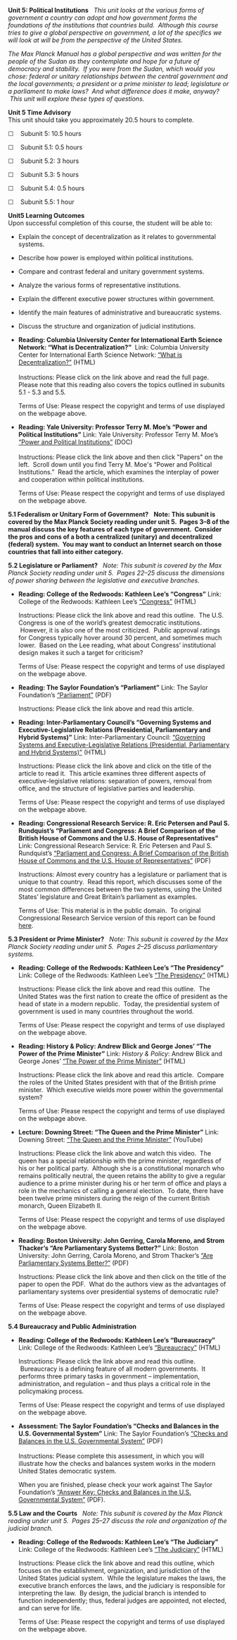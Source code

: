 **Unit 5: Political Institutions** <span id="5"></span> 
*This unit looks at the various forms of government a country can adopt
and how government forms the foundations of the institutions that
countries build.  Although this course tries to give a global
perspective on government, a lot of the specifics we will look at will
be from the perspective of the United States.*  
  
 *The Max Planck Manual has a global perspective and was written for the
people of the Sudan as they contemplate and hope for a future of
democracy and stability.  If you were from the Sudan, which would you
chose: federal or unitary relationships between the central government
and the local governments; a president or a prime minister to lead;
legislature or a parliament to make laws?  And what difference does it
make, anyway?  This unit will explore these types of questions.*

**Unit 5 Time Advisory**  
This unit should take you approximately 20.5 hours to complete.  
  
 ☐    Subunit 5: 10.5 hours  
  
 ☐    Subunit 5.1: 0.5 hours  
  
 ☐    Subunit 5.2: 3 hours  
  
 ☐    Subunit 5.3: 5 hours  
  
 ☐    Subunit 5.4: 0.5 hours  
  
 ☐    Subunit 5.5: 1 hour

**Unit5 Learning Outcomes**  
Upon successful completion of this course, the student will be able
to:  
-   Explain the concept of decentralization as it relates to
    governmental systems.
-   Describe how power is employed within political institutions.
-   Compare and contrast federal and unitary government systems.
-   Analyze the various forms of representative institutions.
-   Explain the different executive power structures within government.
-   Identify the main features of administrative and bureaucratic
    systems.
-   Discuss the structure and organization of judicial institutions. 

-   **Reading: Columbia University Center for International Earth
    Science Network: “What is Decentralization?”**
     Link: Columbia University Center for International Earth Science
    Network: [“What is
    Decentralization?”](http://www.ciesin.org/decentralization/English/General/Different_forms.html)
    (HTML)  
        
     Instructions: Please click on the link above and read the full
    page.  Please note that this reading also covers the topics outlined
    in subunits 5.1 - 5.3 and 5.5.  
      
     Terms of Use: Please respect the copyright and terms of use
    displayed on the webpage above.

-   **Reading: Yale University: Professor Terry M. Moe’s “Power and
    Political Institutions”**
    Link: Yale University: Professor Terry M. Moe’s [“Power and
    Political Institutions”](http://www.yale.edu/coic/) (DOC)  
        
     Instructions: Please click the link above and then click "Papers"
    on the left.  Scroll down until you find Terry M. Moe's “Power and
    Political Institutions.”  Read the article, which examines the
    interplay of power and cooperation within political institutions.  
      
     Terms of Use: Please respect the copyright and terms of use
    displayed on the webpage above.

**5.1 Federalism or Unitary Form of Government?** <span
id="5.1"></span> 
**Note: This subunit is covered by the Max Planck Society reading under
unit 5.  Pages 3–8 of the manual discuss the key features of each type
of government.  Consider the pros and cons of a both a centralized
(unitary) and decentralized (federal) system.  You may want to conduct
an Internet search on those countries that fall into either category.**

**5.2 Legislature or Parliament?** <span id="5.2"></span> 
*Note: This subunit is covered by the Max Planck Society reading under
unit 5.  Pages 22–25 discuss the dimensions of power sharing between the
legislative and executive branches.*

-   **Reading: College of the Redwoods: Kathleen Lee’s “Congress”**
    Link: College of the Redwoods: Kathleen Lee’s
    [“Congress”](http://www.redwoods.edu/instruct/klee/congress.htm)
    (HTML)  
      
     Instructions: Please click the link above and read this outline.
     The U.S. Congress is one of the world’s greatest democratic
    institutions.  However, it is also one of the most criticized.
     Public approval ratings for Congress typically hover around 30
    percent, and sometimes much lower.  Based on the Lee reading, what
    about Congress’ institutional design makes it such a target for
    criticism?  
      
     Terms of Use: Please respect the copyright and terms of use
    displayed on the webpage above.

-   **Reading: The Saylor Foundation’s “Parliament”**
    Link: The Saylor Foundation’s
    [“Parliament”](http://www.saylor.org/site/wp-content/uploads/2011/12/POLSC101-5.2-Parliament-FINAL.pdf)
    (PDF)  
      
     Instructions: Please click the link above and read this article.

-   **Reading: Inter-Parliamentary Council’s “Governing Systems and
    Executive-Legislative Relations (Presidential, Parliamentary and
    Hybrid Systems)”**
    Link: Inter-Parliamentary Council: [“Governing Systems and
    Executive-Legislative Relations (Presidential, Parliamentary and
    Hybrid
    Systems)”](https://web.archive.org/web/20041112200940/http://mirror.undp.org/magnet/Docs/parliaments/default.htm)
    (HTML)  
      
     Instructions: Please click the link above and click on the title of
    the article to read it.  This article examines three different
    aspects of executive-legislative relations: separation of powers,
    removal from office, and the structure of legislative parties and
    leadership.  
      
     Terms of Use: Please respect the copyright and terms of use
    displayed on the webpage above.

-   **Reading: Congressional Research Service: R. Eric Petersen and Paul
    S. Rundquist’s “Parliament and Congress: A Brief Comparison of the
    British House of Commons and the U.S. House of Representatives”**
    Link: Congressional Research Service: R. Eric Petersen and Paul S.
    Rundquist’s [“Parliament and Congress: A Brief Comparison of the
    British House of Commons and the U.S. House of
    Representatives”](http://www.saylor.org/site/wp-content/uploads/2013/01/POLSC101-5.2-Parliament-and-Congress.pdf)
    (PDF)  
      
     Instructions: Almost every country has a legislature or parliament
    that is unique to that country.  Read this report, which discusses
    some of the most common differences between the two systems, using
    the United States’ legislature and Great Britain’s parliament as
    examples.  
      
     Terms of Use: This material is in the public domain.  To original
    Congressional Research Service version of this report can be found
    [here](http://www.fas.org/sgp/crs/misc/).

**5.3 President or Prime Minister?** <span id="5.3"></span> 
*Note: This subunit is covered by the Max Planck Society reading under
unit 5.  Pages 2–25 discuss parliamentary systems.*

-   **Reading: College of the Redwoods: Kathleen Lee’s “The
    Presidency”**
    Link: College of the Redwoods: Kathleen Lee’s [“The
    Presidency”](http://www.redwoods.edu/instruct/klee/presidency.htm)
    (HTML)  
      
     Instructions: Please click the link above and read this outline.
     The United States was the first nation to create the office of
    president as the head of state in a modern republic.  Today, the
    presidential system of government is used in many countries
    throughout the world.  
      
     Terms of Use: Please respect the copyright and terms of use
    displayed on the webpage above.

-   **Reading: History & Policy: Andrew Blick and George Jones’ “The
    Power of the Prime Minister”**
    Link: *History & Policy*: Andrew Blick and George Jones’ [“The Power
    of the Prime
    Minister”](http://www.historyandpolicy.org/papers/policy-paper-102.html)
    (HTML)  
      
     Instructions: Please click the link above and read this article.
     Compare the roles of the United States president with that of the
    British prime minister.  Which executive wields more power within
    the governmental system?  
      
     Terms of Use: Please respect the copyright and terms of use
    displayed on the webpage above.

-   **Lecture: Downing Street: “The Queen and the Prime Minister”**
    Link: Downing Street: [“The Queen and the Prime
    Minister”](http://www.youtube.com/watch?v=8MlT8fHOy8Y) (YouTube)  
      
     Instructions: Please click the link above and watch this video.
     The queen has a special relationship with the prime minister,
    regardless of his or her political party.  Although she is a
    constitutional monarch who remains politically neutral, the queen
    retains the ability to give a regular audience to a prime minister
    during his or her term of office and plays a role in the mechanics
    of calling a general election.  To date, there have been twelve
    prime ministers during the reign of the current British monarch,
    Queen Elizabeth II.  
      
     Terms of Use: Please respect the copyright and terms of use
    displayed on the webpage above.

-   **Reading: Boston University: John Gerring, Carola Moreno, and Strom
    Thacker’s “Are Parliamentary Systems Better?”**
    Link: Boston University: John Gerring, Carola Moreno, and Strom
    Thacker’s [“Are Parliamentary Systems
    Better?”](http://www.bu.edu/sthacker/research/working-papers/) (PDF)  
      
     Instructions: Please click the link above and then click on the
    title of the paper to open the PDF.  What do the authors view as the
    advantages of parliamentary systems over presidential systems of
    democratic rule?  
      
     Terms of Use: Please respect the copyright and terms of use
    displayed on the webpage above.

**5.4 Bureaucracy and Public Administration** <span id="5.4"></span> 
-   **Reading: College of the Redwoods: Kathleen Lee’s “Bureaucracy”**
    Link: College of the Redwoods: Kathleen Lee’s
    [“Bureaucracy”](http://www.redwoods.edu/instruct/klee/bureaucracy.htm) (HTML)  
      
     Instructions: Please click the link above and read this outline.
     Bureaucracy is a defining feature of all modern governments.  It
    performs three primary tasks in government – implementation,
    administration, and regulation – and thus plays a critical role in
    the policymaking process.  
      
     Terms of Use: Please respect the copyright and terms of use
    displayed on the webpage above.

-   **Assessment: The Saylor Foundation’s “Checks and Balances in the
    U.S. Governmental System”**
    Link: The Saylor Foundation’s [“Checks and Balances in the U.S.
    Governmental
    System”](http://www.saylor.org/site/wp-content/uploads/2012/02/POLSC101_Unit5-Assessment-FINAL.pdf) (PDF)  
        
     Instructions: Please complete this assessment, in which you will
    illustrate how the checks and balances system works in the modern
    United States democratic system.  
      
     When you are finished, please check your work against The Saylor
    Foundation’s [“Answer Key: Checks and Balances in the U.S.
    Governmental
    System”](http://www.saylor.org/site/wp-content/uploads/2012/02/POLSC101_Unit5-Answer-Key-FINAL.pdf) (PDF).

**5.5 Law and the Courts** <span id="5.5"></span> 
*Note: This subunit is covered by the Max Planck reading under unit 5.
 Pages 25–27 discuss the role and organization of the judicial branch.*

-   **Reading: College of the Redwoods: Kathleen Lee’s “The Judiciary”**
    Link: College of the Redwoods: Kathleen Lee’s [“The
    Judiciary”](http://www.redwoods.edu/instruct/klee/courts.htm) (HTML)  
      
     Instructions: Please click the link above and read this outline,
    which focuses on the establishment, organization, and jurisdiction
    of the United States judicial system.  While the legislature makes
    the laws, the executive branch enforces the laws, and the judiciary
    is responsible for interpreting the law.  By design, the judicial
    branch is intended to function independently; thus, federal judges
    are appointed, not elected, and can serve for life.  
      
     Terms of Use: Please respect the copyright and terms of use
    displayed on the webpage above.


